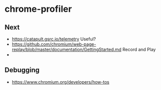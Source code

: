 # chrome-profiler

## Next
- https://catapult.gsrc.io/telemetry Useful?
- https://github.com/chromium/web-page-replay/blob/master/documentation/GettingStarted.md Record and Play
- 
## Debugging
- https://www.chromium.org/developers/how-tos
